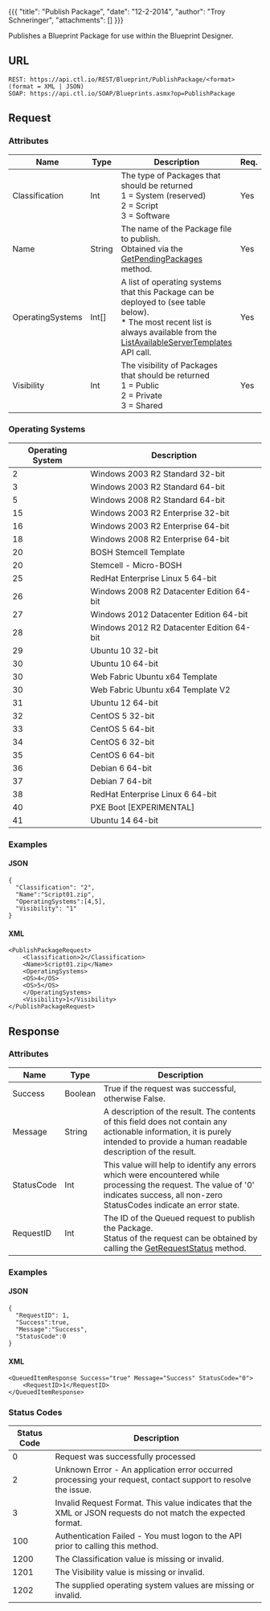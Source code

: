 {{{
  "title": "Publish Package",
  "date": "12-2-2014",
  "author": "Troy Schneringer",
  "attachments": []
}}}

Publishes a Blueprint Package for use within the Blueprint Designer.

## URL

    REST: https://api.ctl.io/REST/Blueprint/PublishPackage/<format> (format = XML | JSON)
    SOAP: https://api.ctl.io/SOAP/Blueprints.asmx?op=PublishPackage

## Request

### Attributes

| Name | Type | Description | Req. |
| --- | --- | --- | --- |
| Classification | Int | The type of Packages that should be returned<br/>1 = System (reserved)<br/>2 = Script<br/>3 = Software | Yes |
| Name | String | The name of the Package file to publish.<br/>Obtained via the [GetPendingPackages](../Blueprint/get-pending-packages.md) method. | Yes |
| OperatingSystems | Int[] | A list of operating systems that this Package can be deployed to (see table below).<br/>* The most recent list is always available from the [ListAvailableServerTemplates](../Server/list-available-server-templates.md) API call. | Yes |
| Visibility | Int | The visibility of Packages that should be returned<br/>1 = Public<br/>2 = Private<br/>3 = Shared | Yes |

### Operating Systems

| Operating System | Description |
| --- | --- |
| 2  | Windows 2003 R2 Standard 32-bit |
| 3  | Windows 2003 R2 Standard 64-bit |
| 5  | Windows 2008 R2 Standard 64-bit |
| 15 | Windows 2003 R2 Enterprise 32-bit |
| 16 | Windows 2003 R2 Enterprise 64-bit |
| 18 | Windows 2008 R2 Enterprise 64-bit |
| 20 | BOSH Stemcell Template |
| 20 | Stemcell - Micro-BOSH |
| 25 | RedHat Enterprise Linux 5 64-bit |
| 26 | Windows 2008 R2 Datacenter Edition 64-bit |
| 27 | Windows 2012 Datacenter Edition 64-bit |
| 28 | Windows 2012 R2 Datacenter Edition 64-bit |
| 29 | Ubuntu 10 32-bit |
| 30 | Ubuntu 10 64-bit |
| 30 | Web Fabric Ubuntu x64 Template |
| 30 | Web Fabric Ubuntu x64 Template V2 |
| 31 | Ubuntu 12 64-bit |
| 32 | CentOS 5 32-bit |
| 33 | CentOS 5 64-bit |
| 34 | CentOS 6 32-bit |
| 35 | CentOS 6 64-bit |
| 36 | Debian 6 64-bit |
| 37 | Debian 7 64-bit |
| 38 | RedHat Enterprise Linux 6 64-bit |
| 40 | PXE Boot [EXPERIMENTAL] |
| 41 | Ubuntu 14 64-bit |

### Examples

#### JSON

    {
      "Classification": "2",
      "Name":"Script01.zip",
      "OperatingSystems":[4,5],
      "Visibility": "1"
    }

#### XML

    <PublishPackageRequest>
        <Classification>2</Classification>
        <Name>Script01.zip</Name>
        <OperatingSystems>
        <OS>4</OS>
        <OS>5</OS>
        </OperatingSystems>
        <Visibility>1</Visibility>
    </PublishPackageRequest>

## Response

### Attributes

| Name | Type | Description |
| --- | --- | --- |
| Success | Boolean | True if the request was successful, otherwise False. |
| Message | String | A description of the result. The contents of this field does not contain any actionable information, it is purely intended to provide a human readable description of the result. |
| StatusCode | Int | This value will help to identify any errors which were encountered while processing the request. The value of '0' indicates success, all non-zero StatusCodes indicate an error state. |
| RequestID | Int | The ID of the Queued request to publish the Package.<br/>Status of the request can be obtained by calling the [GetRequestStatus](../Queue/get-request-status.md) method. |

### Examples

#### JSON

    {
      "RequestID": 1,
      "Success":true,
      "Message":"Success",
      "StatusCode":0
    }

#### XML

    <QueuedItemResponse Success="true" Message="Success" StatusCode="0">
        <RequestID>1</RequestID>
    </QueuedItemResponse>

### Status Codes

| Status Code | Description |
| --- | --- |
| 0 | Request was successfully processed |
| 2 | Unknown Error - An application error occurred processing your request, contact support to resolve the issue. |
| 3 | Invalid Request Format. This value indicates that the XML or JSON requests do not match the expected format. |
| 100 | Authentication Failed - You must logon to the API prior to calling this method. |
| 1200 | The Classification value is missing or invalid. |
| 1201 | The Visibility value is missing or invalid. |
| 1202 | The supplied operating system values are missing or invalid. |
